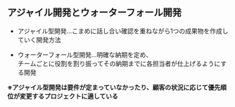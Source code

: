 ## アジャイル開発とウォーターフォール開発
- アジャイル型開発…こまめに話し合い確認を重ねながら1つの成果物を作成していく開発方法

- ウォーターフォール型開発…明確な納期を定め、  
  チームごとに役割を割り振ってその納期までに各担当者が仕上げるようにする開発

**※アジャイル型開発は要件が定まっていなかったり、顧客の状況に応じて優先順位が変更するプロジェクトに適している**
